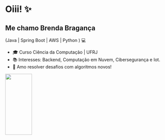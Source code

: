 
<h1>Oiii! ✨</h1>


## Me chamo Brenda Bragança
(Java | Spring Boot | AWS | Python ) 💻
- 🎓 Curso Ciência da Computação | UFRJ
- 📚 Interesses: Backend, Computação em Nuvem, Cibersegurança e Iot.
- 🎯 Amo resolver desafios com algoritmos novos!

<div align="left">
  
  <img width="41%" height="195px" src="https://github-readme-stats.vercel.app/api/top-langs/?username=BrendaBraganca&layout=compact&hide_border=true&title_color=ffff52&text_color=ffffbf&bg_color=0d1117" />
  
 </div>


